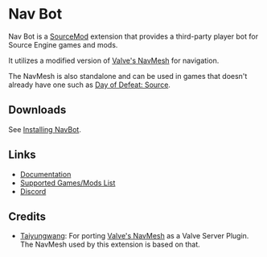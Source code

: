 Nav Bot
======

[SourceMod]: https://www.sourcemod.net/
[Nav Mesh VSP]: https://github.com/taiyungwang/valve_source_plugin_navmesh
[Taiyungwang]: https://github.com/taiyungwang
[Documentation]: docs/README.md
[Discord]: https://discord.gg/bh9g8MebJn
[Valve's NavMesh]: https://developer.valvesoftware.com/wiki/Nav_Mesh
[Day of Defeat: Source]: https://store.steampowered.com/app/300/Day_of_Defeat_Source/
[Installing NavBot]: docs/INSTALL.md
[Supported Games/Mods List]: docs/MODS.md

Nav Bot is a [SourceMod] extension that provides a third-party player bot for Source Engine games and mods.

It utilizes a modified version of [Valve's NavMesh] for navigation.

The NavMesh is also standalone and can be used in games that doesn't already have one such as [Day of Defeat: Source].

## Downloads

See [Installing NavBot].

## Links

- [Documentation]
- [Supported Games/Mods List]
- [Discord]


## Credits

- [Taiyungwang]: For porting [Valve's NavMesh] as a Valve Server Plugin. The NavMesh used by this extension is based on that.